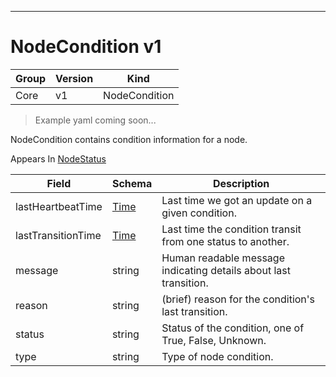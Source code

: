 

-----------
# NodeCondition v1

Group        | Version     | Kind
------------ | ---------- | -----------
Core | v1 | NodeCondition







> Example yaml coming soon...


NodeCondition contains condition information for a node.

<aside class="notice">
Appears In <a href="#nodestatus-v1">NodeStatus</a> </aside>

Field        | Schema     | Description
------------ | ---------- | -----------
lastHeartbeatTime | [Time](#time-unversioned) | Last time we got an update on a given condition.
lastTransitionTime | [Time](#time-unversioned) | Last time the condition transit from one status to another.
message | string | Human readable message indicating details about last transition.
reason | string | (brief) reason for the condition's last transition.
status | string | Status of the condition, one of True, False, Unknown.
type | string | Type of node condition.






